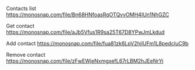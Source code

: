 Contacts list https://monosnap.com/file/Bn68HNfoasRqOTQvvOMH4IUn1NhGZC

Get contact https://monosnap.com/file/aJb5Vfus1R9sa25T67D8YPwJmLkdud

Add contact https://monosnap.com/file/fua81zk6LpV2hilUFm1L8pedcIuC9b

Remove contact https://monosnap.com/file/zFwEWjeNxmgxefL67rLBM2hJEeNrYi
